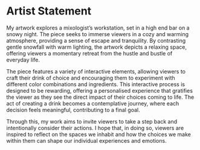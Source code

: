 # Artist Statement

My artwork explores a mixologist’s workstation, set in a high end bar on a snowy night. The piece seeks to immerse viewers in a cozy and warming atmosphere, providing a sense of escape and tranquility. By contrasting gentle snowfall with warm lighting, the artwork depicts a relaxing space, offering viewers a momentary retreat from the hustle and bustle of everyday life.

The piece features a variety of interactive elements, allowing viewers to craft their drink of choice and encouraging them to experiment with different color combinations and ingredients. This interactive process is designed to be rewarding, offering a personalised experience that gratifies the viewer as they see the direct impact of their choices coming to life. The act of creating a drink becomes a contemplative journey, where each decision feels meaningful, contributing to a final goal. 

Through this, my work aims to invite viewers to take a step back and intentionally consider their actions. I hope that, in doing so, viewers are inspired to reflect on the spaces we inhabit and how the choices we make within them can shape our individual experiences and emotions. 
